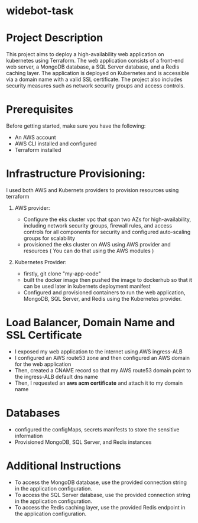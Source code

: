 # widebot-task
# Project Description
This project aims to deploy a high-availability web application on kubernetes using Terraform. The web application consists of a front-end web server, a MongoDB database, a SQL Server database, and a Redis caching layer. The application is deployed on Kubernetes and is accessible via a domain name with a valid SSL certificate. The project also includes security measures such as network security groups and access controls.

# Prerequisites
Before getting started, make sure you have the following:

* An AWS account
* AWS CLI installed and configured
* Terraform installed

# Infrastructure Provisioning:
I used both AWS and Kubernets providers to provision resources using terraform
1. AWS provider:
    * Configure the eks cluster vpc that span two AZs for high-availability, including network security groups, firewall rules, and access controls for all components for         security and configured auto-scaling groups for scalability
    * provisioned the eks cluster on AWS using AWS provider and resources ( You can do that using the AWS modules )

2. Kubernetes Provider:
    * firstly, git clone "my-app-code"
    * built the docker image then pushed the image to dockerhub so that it can be used later in kubernets deployment manifest
    * Configured and provisioned containers to run the web application, MongoDB, SQL Server, and Redis using the Kubernetes provider.

# Load Balancer, Domain Name and SSL Certificate
* I exposed my web application to the internet using AWS ingress-ALB
* I configured an AWS route53 zone and then configured an AWS domain for the web application
* Then, created a CNAME record so that my AWS route53 domain point to the ingress-ALB default dns name
* Then, I requested an **aws acm certificate** and attach it to my domain name 

# Databases
* configured the configMaps, secrets manifests to store the sensitive information
* Provisioned MongoDB, SQL Server, and Redis instances

# Additional Instructions
* To access the MongoDB database, use the provided connection string in the application configuration.
* To access the SQL Server database, use the provided connection string in the application configuration.
* To access the Redis caching layer, use the provided Redis endpoint in the application configuration.
